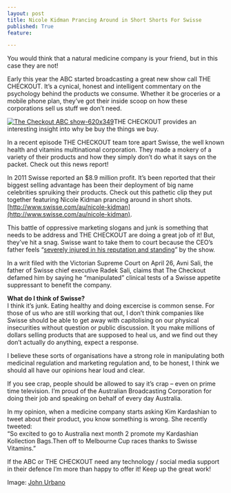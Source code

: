 ```yaml
---
layout: post
title: Nicole Kidman Prancing Around in Short Shorts For Swisse
published: True
feature: 

---
```


You would think that a natural medicine company is your friend, but in this case they are not!

Early this year the ABC started broadcasting a great new show call THE CHECKOUT. It’s a cynical, honest and intelligent commentary on the psychology behind the products we consume. Whether it be groceries or a mobile phone plan, they’ve got their inside scoop on how these corporations sell us stuff we don’t need.

[![The Checkout ABC show-620x349](http://www.kahneraja.com/wp-content/uploads/2013/05/The-Checkout-ABC-show-620x349-300x168.jpg)](http://www.kahneraja.com/wp-content/uploads/2013/05/The-Checkout-ABC-show-620x349.jpg)THE CHECKOUT provides an interesting insight into why be buy the things we buy.

In a recent episode THE CHECKOUT team tore apart Swisse, the well known health and vitamins multinational corporation. They made a mokery of a variety of their products and how they simply don’t do what it says on the packet. Check out this news report!

In 2011 Swisse reported an $8.9 million profit. It’s been reported that their biggest selling advantage has been their deployment of big name celebrities spruiking their products. Check out this pathetic clip they put together featuring Nicole Kidman prancing around in short shots. [http://www.swisse.com/au/nicole-kidman](http://www.swisse.com/au/nicole-kidman).

This battle of oppressive marketing slogans and junk is something that needs to be address and THE CHECKOUT are doing a great job of it! But, they’ve hit a snag. Swisse want to take them to court because the CEO’s father feels “[severely injured in his reputation and standing](http://www.smh.com.au/business/abc-show-defamed-me-swisse-patriarch-claims-20130502-2ivvo.html)” by the show.

In a writ filed with the Victorian Supreme Court on April 26, Avni Sali, the father of Swisse chief executive Radek Sali, claims that The Checkout defamed him by saying he “manipulated” clinical tests of a Swisse appetite suppressant to benefit the company.

**What do I think of Swisse?**  
I think it’s junk. Eating healthy and doing excercise is common sense. For those of us who are still working that out, I don’t think companies like Swisse should be able to get away with capitolising on our physical insecurities without question or public discussion. It you make millions of dollars selling products that are supposed to heal us, and we find out they don’t actually do anything, expect a response.

I believe these sorts of organisations have a strong role in manipulating both medicinal regulation and marketing regulation and, to be honest, I think we should all have our opinions hear loud and clear.

If you see crap, people should be allowed to say it’s crap – even on prime time television. I’m proud of the Australian Broadcasting Corporation for doing their job and speaking on behalf of every day Australia.

In my opinion, when a medicine company starts asking Kim Kardashian to tweet about their product, you know something is wrong. She recently tweeted:  
“So excited to go to Australia next month 2 promote my Kardashian Kollection Bags.Then off to Melbourne Cup races thanks to Swisse Vitamins.”

If the ABC or THE CHECKOUT need any technology / social media support in their defence I’m more than happy to offer it! Keep up the great work!

Image: [John Urbano](http://www.johnurbano.com/)